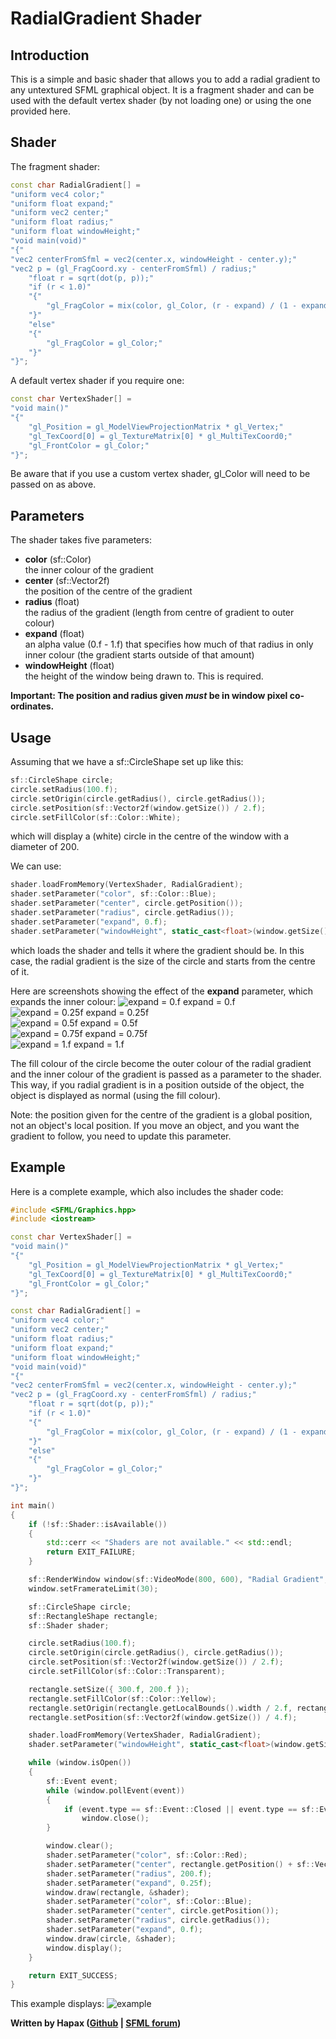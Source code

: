 # RadialGradient Shader
## Introduction
This is a simple and basic shader that allows you to add a radial gradient to any untextured SFML graphical object.
It is a fragment shader and can be used with the default vertex shader (by not loading one) or using the one provided here.

## Shader
The fragment shader:
```c++
const char RadialGradient[] =
"uniform vec4 color;"
"uniform float expand;"
"uniform vec2 center;"
"uniform float radius;"
"uniform float windowHeight;"
"void main(void)"
"{"
"vec2 centerFromSfml = vec2(center.x, windowHeight - center.y);"
"vec2 p = (gl_FragCoord.xy - centerFromSfml) / radius;"
	"float r = sqrt(dot(p, p));"
	"if (r < 1.0)"
	"{"
		"gl_FragColor = mix(color, gl_Color, (r - expand) / (1 - expand));"
	"}"
	"else"
	"{"
		"gl_FragColor = gl_Color;"
	"}"
"}";
```

A default vertex shader if you require one:
```c++
const char VertexShader[] =
"void main()"
"{"
	"gl_Position = gl_ModelViewProjectionMatrix * gl_Vertex;"
	"gl_TexCoord[0] = gl_TextureMatrix[0] * gl_MultiTexCoord0;"
	"gl_FrontColor = gl_Color;"
"}";
```
Be aware that if you use a custom vertex shader, gl_Color will need to be passed on as above.

## Parameters
The shader takes five parameters:
* **color** (sf::Color)  
the inner colour of the gradient
* **center** (sf::Vector2f)  
the position of the centre of the gradient
* **radius** (float)  
the radius of the gradient (length from centre of gradient to outer colour)
* **expand** (float)  
an alpha value (0.f - 1.f) that specifies how much of that radius in only inner colour (the gradient starts outside of that amount)
* **windowHeight** (float)  
the height of the window being drawn to. This is required.

**Important: The position and radius given _must_ be in window pixel co-ordinates.**

## Usage
Assuming that we have a sf::CircleShape set up like this:
```c++
sf::CircleShape circle;
circle.setRadius(100.f);
circle.setOrigin(circle.getRadius(), circle.getRadius());
circle.setPosition(sf::Vector2f(window.getSize()) / 2.f);
circle.setFillColor(sf::Color::White);
```
which will display a (white) circle in the centre of the window with a diameter of 200.

We can use:
```c++
shader.loadFromMemory(VertexShader, RadialGradient);
shader.setParameter("color", sf::Color::Blue);
shader.setParameter("center", circle.getPosition());
shader.setParameter("radius", circle.getRadius());
shader.setParameter("expand", 0.f);
shader.setParameter("windowHeight", static_cast<float>(window.getSize().y)); // this must be set, but only needs to be set once (or whenever the size of the window changes)
```
which loads the shader and tells it where the gradient should be.
In this case, the radial gradient is the size of the circle and starts from the centre of it.

Here are screenshots showing the effect of the **expand** parameter, which expands the inner colour:
![expand = 0.f](http://i.imgur.com/EiBTeoJ.png) expand = 0.f  
![expand = 0.25f](http://i.imgur.com/8IG5FFE.png) expand = 0.25f  
![expand = 0.5f](http://i.imgur.com/VpFdCzL.png) expand = 0.5f  
![expand = 0.75f](http://i.imgur.com/jFw76Dk.png) expand = 0.75f  
![expand = 1.f](http://i.imgur.com/jURnd4P.png) expand = 1.f

The fill colour of the circle become the outer colour of the radial gradient and the inner colour of the gradient is passed as a parameter to the shader. This way, if you radial gradient is in a position outside of the object, the object is displayed as normal (using the fill colour).

Note: the position given for the centre of the gradient is a global position, not an object's local position. If you move an object, and you want the gradient to follow, you need to update this parameter.

## Example
Here is a complete example, which also includes the shader code:
```c++
#include <SFML/Graphics.hpp>
#include <iostream>

const char VertexShader[] =
"void main()"
"{"
	"gl_Position = gl_ModelViewProjectionMatrix * gl_Vertex;"
	"gl_TexCoord[0] = gl_TextureMatrix[0] * gl_MultiTexCoord0;"
	"gl_FrontColor = gl_Color;"
"}";

const char RadialGradient[] =
"uniform vec4 color;"
"uniform vec2 center;"
"uniform float radius;"
"uniform float expand;"
"uniform float windowHeight;"
"void main(void)"
"{"
"vec2 centerFromSfml = vec2(center.x, windowHeight - center.y);"
"vec2 p = (gl_FragCoord.xy - centerFromSfml) / radius;"
	"float r = sqrt(dot(p, p));"
	"if (r < 1.0)"
	"{"
		"gl_FragColor = mix(color, gl_Color, (r - expand) / (1 - expand));"
	"}"
	"else"
	"{"
		"gl_FragColor = gl_Color;"
	"}"
"}";

int main()
{
	if (!sf::Shader::isAvailable())
	{
		std::cerr << "Shaders are not available." << std::endl;
		return EXIT_FAILURE;
	}

	sf::RenderWindow window(sf::VideoMode(800, 600), "Radial Gradient", sf::Style::Default);
	window.setFramerateLimit(30);

	sf::CircleShape circle;
	sf::RectangleShape rectangle;
	sf::Shader shader;

	circle.setRadius(100.f);
	circle.setOrigin(circle.getRadius(), circle.getRadius());
	circle.setPosition(sf::Vector2f(window.getSize()) / 2.f);
	circle.setFillColor(sf::Color::Transparent);

	rectangle.setSize({ 300.f, 200.f });
	rectangle.setFillColor(sf::Color::Yellow);
	rectangle.setOrigin(rectangle.getLocalBounds().width / 2.f, rectangle.getLocalBounds().height / 2.f);
	rectangle.setPosition(sf::Vector2f(window.getSize()) / 4.f);

	shader.loadFromMemory(VertexShader, RadialGradient);
	shader.setParameter("windowHeight", static_cast<float>(window.getSize().y)); // this must be set, but only needs to be set once (or whenever the size of the window changes)

	while (window.isOpen())
	{
		sf::Event event;
		while (window.pollEvent(event))
		{
			if (event.type == sf::Event::Closed || event.type == sf::Event::KeyPressed && event.key.code == sf::Keyboard::Escape)
				window.close();
		}

		window.clear();
		shader.setParameter("color", sf::Color::Red);
		shader.setParameter("center", rectangle.getPosition() + sf::Vector2f(100.f, 100.f));
		shader.setParameter("radius", 200.f);
		shader.setParameter("expand", 0.25f);
		window.draw(rectangle, &shader);
		shader.setParameter("color", sf::Color::Blue);
		shader.setParameter("center", circle.getPosition());
		shader.setParameter("radius", circle.getRadius());
		shader.setParameter("expand", 0.f);
		window.draw(circle, &shader);
		window.display();
	}

	return EXIT_SUCCESS;
}
```
This example displays:
![example](http://i.imgur.com/13Q4M1Z.png)

**Written by Hapax ([Github](http://github.com/hapaxia) | [SFML forum](http://en.sfml-dev.org/forums/index.php?action=profile;u=13086))**